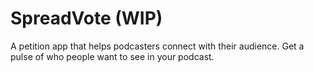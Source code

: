 # SpreadVote (WIP)

A petition app that helps podcasters connect with their audience. Get a pulse of who people want to see in your podcast.
